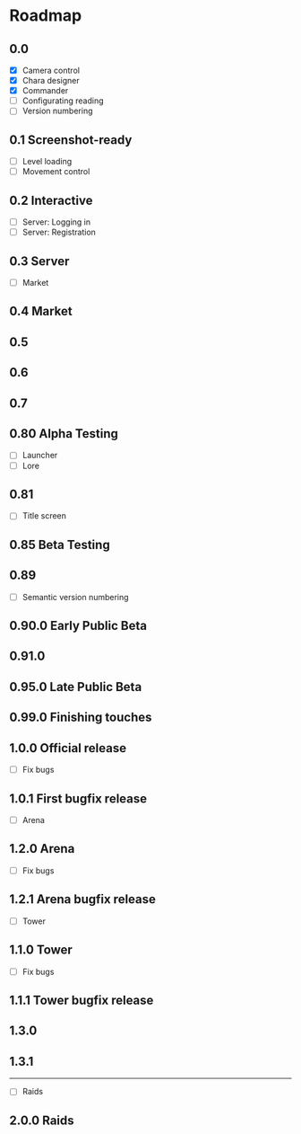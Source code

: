 # Roadmap

## 0.0
- [x] Camera control
- [x] Chara designer
- [x] Commander
- [ ] Configurating reading
- [ ] Version numbering

## 0.1 Screenshot-ready
- [ ] Level loading
- [ ] Movement control

## 0.2 Interactive
- [ ] Server: Logging in
- [ ] Server: Registration

## 0.3 Server
- [ ] Market

## 0.4 Market

## 0.5

## 0.6

## 0.7

## 0.80 Alpha Testing
- [ ] Launcher
- [ ] Lore

## 0.81
- [ ] Title screen

## 0.85 Beta Testing

## 0.89
- [ ] Semantic version numbering

## 0.90.0 Early Public Beta

## 0.91.0

## 0.95.0 Late Public Beta

## 0.99.0 Finishing touches

## 1.0.0 Official release
- [ ] Fix bugs

## 1.0.1 First bugfix release
- [ ] Arena

## 1.2.0 Arena
- [ ] Fix bugs

## 1.2.1 Arena bugfix release
- [ ] Tower

## 1.1.0 Tower
- [ ] Fix bugs

## 1.1.1 Tower bugfix release

## 1.3.0

## 1.3.1

---
- [ ] Raids

## 2.0.0 Raids
